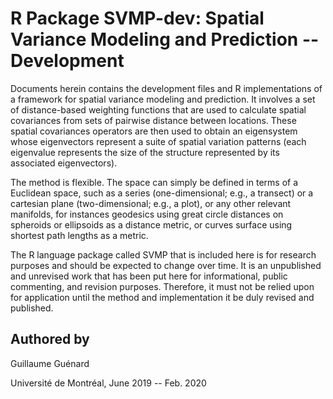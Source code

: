 # R Package SVMP-dev: Spatial Variance Modeling and Prediction -- Development

Documents herein contains the development files and R implementations of a
framework for spatial variance modeling and prediction. It involves a set of
distance-based weighting functions that are used to calculate spatial
covariances from sets of pairwise distance between locations. These spatial
covariances operators are then used to obtain an eigensystem whose eigenvectors
represent a suite of spatial variation patterns (each eigenvalue represents the
size of the structure represented by its associated eigenvectors).

The method is flexible. The space can simply be defined in terms of a Euclidean
space, such as a series (one-dimensional; e.g., a transect) or a cartesian plane
(two-dimensional; e.g., a plot), or any other relevant manifolds, for instances
geodesics using great circle distances on spheroids or ellipsoids as a distance
metric, or curves surface using shortest path lengths as a metric.

The R language package called SVMP that is included here is for research
purposes and should be expected to change over time. It is an unpublished and
unrevised work that has been put here for informational, public commenting, and
revision purposes. Therefore, it must not be relied upon for application until
the method and implementation it be duly revised and published.

## Authored by

Guillaume Guénard

Université de Montréal, June 2019 -- Feb. 2020
